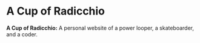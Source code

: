 # A Cup of Radicchio

**A Cup of Radicchio:** A personal website of a power looper, a skateboarder, and a coder.
